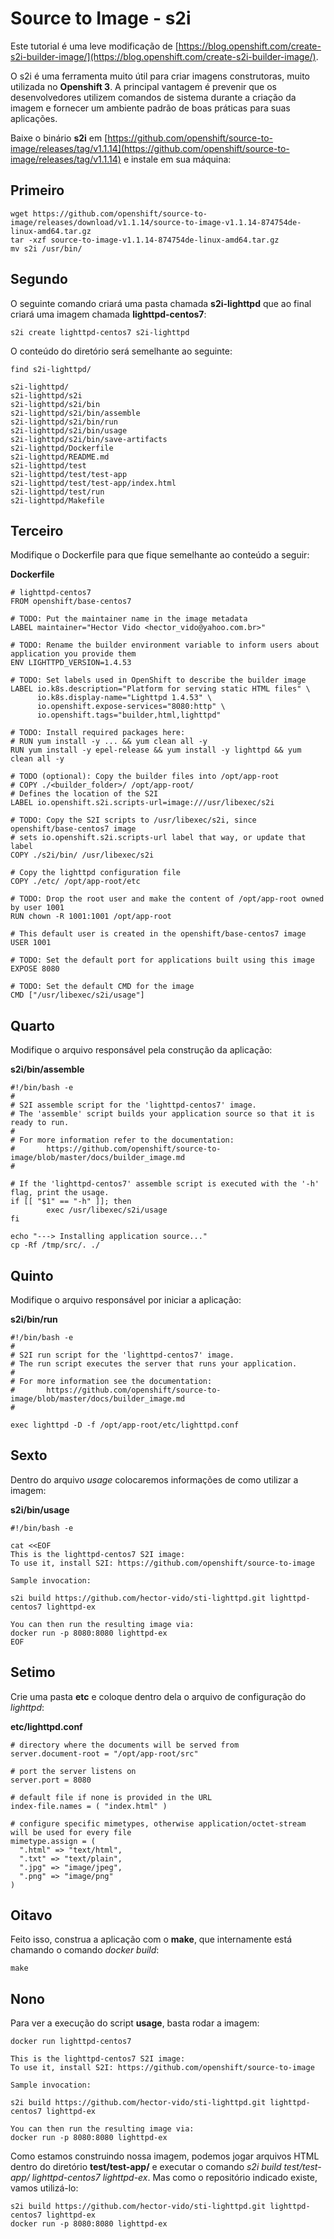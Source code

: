 Source to Image - s2i
=====================

Este tutorial é uma leve modificação de [https://blog.openshift.com/create-s2i-builder-image/](https://blog.openshift.com/create-s2i-builder-image/).

O s2i é uma ferramenta muito útil para criar imagens construtoras, muito utilizada no **Openshift 3**.
A principal vantagem é prevenir que os desenvolvedores utilizem comandos de sistema durante a criação da imagem e fornecer um ambiente padrão de boas práticas para suas aplicações.

Baixe o binário **s2i** em [https://github.com/openshift/source-to-image/releases/tag/v1.1.14](https://github.com/openshift/source-to-image/releases/tag/v1.1.14) e instale em sua máquina:

## Primeiro

```
wget https://github.com/openshift/source-to-image/releases/download/v1.1.14/source-to-image-v1.1.14-874754de-linux-amd64.tar.gz
tar -xzf source-to-image-v1.1.14-874754de-linux-amd64.tar.gz
mv s2i /usr/bin/
```
## Segundo

O seguinte comando criará uma pasta chamada **s2i-lighttpd** que ao final criará uma imagem chamada **lighttpd-centos7**:

```
s2i create lighttpd-centos7 s2i-lighttpd
```

O conteúdo do diretório será semelhante ao seguinte:

```
find s2i-lighttpd/

s2i-lighttpd/
s2i-lighttpd/s2i
s2i-lighttpd/s2i/bin
s2i-lighttpd/s2i/bin/assemble
s2i-lighttpd/s2i/bin/run
s2i-lighttpd/s2i/bin/usage
s2i-lighttpd/s2i/bin/save-artifacts
s2i-lighttpd/Dockerfile
s2i-lighttpd/README.md
s2i-lighttpd/test
s2i-lighttpd/test/test-app
s2i-lighttpd/test/test-app/index.html
s2i-lighttpd/test/run
s2i-lighttpd/Makefile
```

## Terceiro

Modifique o Dockerfile para que fique semelhante ao conteúdo a seguir:

**Dockerfile**

```
# lighttpd-centos7
FROM openshift/base-centos7

# TODO: Put the maintainer name in the image metadata
LABEL maintainer="Hector Vido <hector_vido@yahoo.com.br>"

# TODO: Rename the builder environment variable to inform users about application you provide them
ENV LIGHTTPD_VERSION=1.4.53

# TODO: Set labels used in OpenShift to describe the builder image
LABEL io.k8s.description="Platform for serving static HTML files" \
      io.k8s.display-name="Lighttpd 1.4.53" \
      io.openshift.expose-services="8080:http" \
      io.openshift.tags="builder,html,lighttpd"

# TODO: Install required packages here:
# RUN yum install -y ... && yum clean all -y
RUN yum install -y epel-release && yum install -y lighttpd && yum clean all -y

# TODO (optional): Copy the builder files into /opt/app-root
# COPY ./<builder_folder>/ /opt/app-root/
# Defines the location of the S2I
LABEL io.openshift.s2i.scripts-url=image:///usr/libexec/s2i

# TODO: Copy the S2I scripts to /usr/libexec/s2i, since openshift/base-centos7 image
# sets io.openshift.s2i.scripts-url label that way, or update that label
COPY ./s2i/bin/ /usr/libexec/s2i

# Copy the lighttpd configuration file
COPY ./etc/ /opt/app-root/etc

# TODO: Drop the root user and make the content of /opt/app-root owned by user 1001
RUN chown -R 1001:1001 /opt/app-root

# This default user is created in the openshift/base-centos7 image
USER 1001

# TODO: Set the default port for applications built using this image
EXPOSE 8080

# TODO: Set the default CMD for the image
CMD ["/usr/libexec/s2i/usage"]
```

## Quarto

Modifique o arquivo responsável pela construção da aplicação:

**s2i/bin/assemble**
```
#!/bin/bash -e
#
# S2I assemble script for the 'lighttpd-centos7' image.
# The 'assemble' script builds your application source so that it is ready to run.
#
# For more information refer to the documentation:
#       https://github.com/openshift/source-to-image/blob/master/docs/builder_image.md
#

# If the 'lighttpd-centos7' assemble script is executed with the '-h' flag, print the usage.
if [[ "$1" == "-h" ]]; then
        exec /usr/libexec/s2i/usage
fi

echo "---> Installing application source..."
cp -Rf /tmp/src/. ./
```

## Quinto

Modifique o arquivo responsável por iniciar a aplicação:

**s2i/bin/run**
```
#!/bin/bash -e
#
# S2I run script for the 'lighttpd-centos7' image.
# The run script executes the server that runs your application.
#
# For more information see the documentation:
#       https://github.com/openshift/source-to-image/blob/master/docs/builder_image.md
#

exec lighttpd -D -f /opt/app-root/etc/lighttpd.conf
```

## Sexto

Dentro do arquivo *usage* colocaremos informações de como utilizar a imagem:


**s2i/bin/usage**
```
#!/bin/bash -e

cat <<EOF
This is the lighttpd-centos7 S2I image:
To use it, install S2I: https://github.com/openshift/source-to-image

Sample invocation:

s2i build https://github.com/hector-vido/sti-lighttpd.git lighttpd-centos7 lighttpd-ex

You can then run the resulting image via:
docker run -p 8080:8080 lighttpd-ex
EOF
```

## Setimo

Crie uma pasta **etc** e coloque dentro dela o arquivo de configuração do *lighttpd*:

**etc/lighttpd.conf**
```
# directory where the documents will be served from
server.document-root = "/opt/app-root/src"

# port the server listens on
server.port = 8080

# default file if none is provided in the URL
index-file.names = ( "index.html" )

# configure specific mimetypes, otherwise application/octet-stream will be used for every file
mimetype.assign = (
  ".html" => "text/html",
  ".txt" => "text/plain",
  ".jpg" => "image/jpeg",
  ".png" => "image/png"
)
```

## Oitavo

Feito isso, construa a aplicação com o **make**, que internamente está chamando o comando *docker build*:


```
make
```

## Nono

Para ver a execução do script **usage**, basta rodar a imagem:

```
docker run lighttpd-centos7

This is the lighttpd-centos7 S2I image:
To use it, install S2I: https://github.com/openshift/source-to-image

Sample invocation:

s2i build https://github.com/hector-vido/sti-lighttpd.git lighttpd-centos7 lighttpd-ex

You can then run the resulting image via:
docker run -p 8080:8080 lighttpd-ex
```

Como estamos construindo nossa imagem, podemos jogar arquivos HTML dentro do diretório **test/test-app/** e executar o comando *s2i build test/test-app/ lighttpd-centos7 lighttpd-ex*. Mas como o repositório indicado existe, vamos utilizá-lo:

```
s2i build https://github.com/hector-vido/sti-lighttpd.git lighttpd-centos7 lighttpd-ex
docker run -p 8080:8080 lighttpd-ex
```
